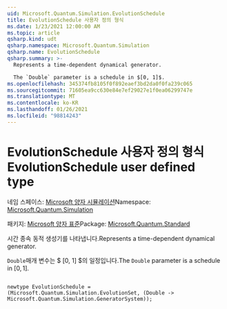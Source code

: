 ```yaml
---
uid: Microsoft.Quantum.Simulation.EvolutionSchedule
title: EvolutionSchedule 사용자 정의 형식
ms.date: 1/23/2021 12:00:00 AM
ms.topic: article
qsharp.kind: udt
qsharp.namespace: Microsoft.Quantum.Simulation
qsharp.name: EvolutionSchedule
qsharp.summary: >-
  Represents a time-dependent dynamical generator.

  The `Double` parameter is a schedule in $[0, 1]$.
ms.openlocfilehash: 345374fb8105f0f892eaef3bd2da0f0fa239c065
ms.sourcegitcommit: 71605ea9cc630e84e7ef29027e1f0ea06299747e
ms.translationtype: MT
ms.contentlocale: ko-KR
ms.lasthandoff: 01/26/2021
ms.locfileid: "98814243"
---
```

# <a name="evolutionschedule-user-defined-type"></a><span data-ttu-id="fb776-102">EvolutionSchedule 사용자 정의 형식</span><span class="sxs-lookup"><span data-stu-id="fb776-102">EvolutionSchedule user defined type</span></span>

<span data-ttu-id="fb776-103">네임 스페이스: [Microsoft 양자 시뮬레이션](xref:Microsoft.Quantum.Simulation)</span><span class="sxs-lookup"><span data-stu-id="fb776-103">Namespace: [Microsoft.Quantum.Simulation](xref:Microsoft.Quantum.Simulation)</span></span>

<span data-ttu-id="fb776-104">패키지: [Microsoft 양자 표준](https://nuget.org/packages/Microsoft.Quantum.Standard)</span><span class="sxs-lookup"><span data-stu-id="fb776-104">Package: [Microsoft.Quantum.Standard](https://nuget.org/packages/Microsoft.Quantum.Standard)</span></span>


<span data-ttu-id="fb776-105">시간 종속 동적 생성기를 나타냅니다.</span><span class="sxs-lookup"><span data-stu-id="fb776-105">Represents a time-dependent dynamical generator.</span></span>

<span data-ttu-id="fb776-106">`Double`매개 변수는 $ [0, 1] $의 일정입니다.</span><span class="sxs-lookup"><span data-stu-id="fb776-106">The `Double` parameter is a schedule in $[0, 1]$.</span></span>

```qsharp

newtype EvolutionSchedule = (Microsoft.Quantum.Simulation.EvolutionSet, (Double -> Microsoft.Quantum.Simulation.GeneratorSystem));
```

